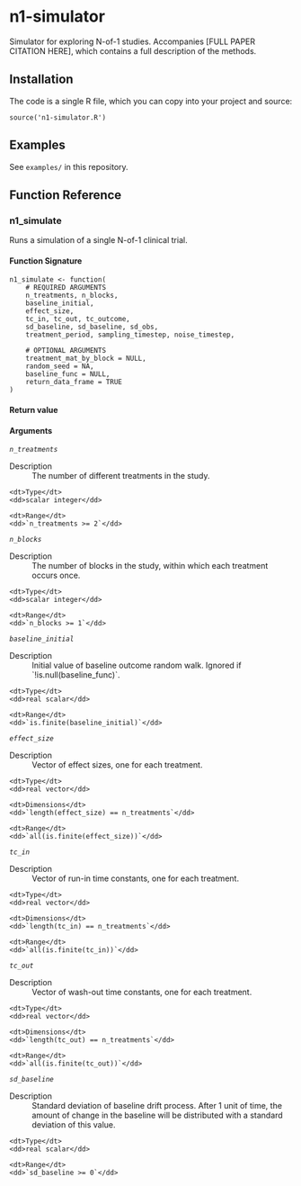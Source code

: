 # n1-simulator

Simulator for exploring N-of-1 studies.
Accompanies [FULL PAPER CITATION HERE], which contains a full description of the methods.


## Installation

The code is a single R file, which you can copy into your project and source:

```{r}
source('n1-simulator.R')
```

## Examples

See `examples/` in this repository.


## Function Reference

### n1_simulate

Runs a simulation of a single N-of-1 clinical trial.

#### Function Signature

```{r}
n1_simulate <- function(
    # REQUIRED ARGUMENTS
    n_treatments, n_blocks,
    baseline_initial,
    effect_size,
    tc_in, tc_out, tc_outcome,
    sd_baseline, sd_baseline, sd_obs,
    treatment_period, sampling_timestep, noise_timestep,
    
    # OPTIONAL ARGUMENTS
    treatment_mat_by_block = NULL,
    random_seed = NA,
    baseline_func = NULL,
    return_data_frame = TRUE
)
```

#### Return value



#### Arguments

*`n_treatments`*

<dl>
    <dt>Description</dt>
    <dd>
        The number of different treatments in the study.
    </dd>
    
    <dt>Type</dt>
    <dd>scalar integer</dd>
    
    <dt>Range</dt>
    <dd>`n_treatments >= 2`</dd>
</dl>

*`n_blocks`*

<dl>
    <dt>Description</dt>
    <dd>
        The number of blocks in the study, within which each treatment occurs once.
    </dd>

    <dt>Type</dt>
    <dd>scalar integer</dd>

    <dt>Range</dt>
    <dd>`n_blocks >= 1`</dd>
</dl>

*`baseline_initial`*

<dl>
    <dt>Description</dt>
    <dd>
        Initial value of baseline outcome random walk.
        Ignored if `!is.null(baseline_func)`.
    </dd>
    
    <dt>Type</dt>
    <dd>real scalar</dd>
    
    <dt>Range</dt>
    <dd>`is.finite(baseline_initial)`</dd>
</dl>

*`effect_size`*

<dl>
    <dt>Description</dt>
    <dd>
        Vector of effect sizes, one for each treatment.
    </dd>
    
    <dt>Type</dt>
    <dd>real vector</dd>
    
    <dt>Dimensions</dt>
    <dd>`length(effect_size) == n_treatments`</dd>
    
    <dt>Range</dt>
    <dd>`all(is.finite(effect_size))`</dd>
</dl>

*`tc_in`*

<dl>
    <dt>Description</dt>
    <dd>
        Vector of run-in time constants, one for each treatment.
    </dd>
    
    <dt>Type</dt>
    <dd>real vector</dd>
    
    <dt>Dimensions</dt>
    <dd>`length(tc_in) == n_treatments`</dd>
    
    <dt>Range</dt>
    <dd>`all(is.finite(tc_in))`</dd>
</dl>

*`tc_out`*

<dl>
    <dt>Description</dt>
    <dd>
        Vector of wash-out time constants, one for each treatment.
    </dd>
    
    <dt>Type</dt>
    <dd>real vector</dd>
    
    <dt>Dimensions</dt>
    <dd>`length(tc_out) == n_treatments`</dd>
    
    <dt>Range</dt>
    <dd>`all(is.finite(tc_out))`</dd>
</dl>

*`sd_baseline`*

<dl>
    <dt>Description</dt>
    <dd>
        Standard deviation of baseline drift process.
        After 1 unit of time, the amount of change in the baseline will be distributed with a standard deviation of this value.
    </dd>
    
    <dt>Type</dt>
    <dd>real scalar</dd>
    
    <dt>Range</dt>
    <dd>`sd_baseline >= 0`</dd>
</dl>
